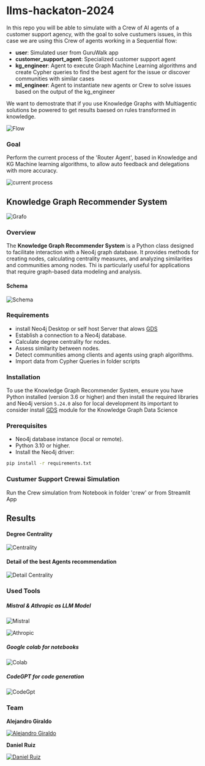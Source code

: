 # llms-hackaton-2024

In this repo you will be able to simulate with a Crew of AI agents of a customer support agency, with the goal to solve custumers issues, in this case we are using this Crew of agents working in a Sequential flow:

- **user**: Simulated user from GuruWalk app  
- **customer_support_agent**: Specialized customer support agent  
- **kg_engineer**: Agent to execute Graph Machine Learning algorithms and create Cypher queries to find the best agent for the issue or discover communities with similar cases  
- **ml_engineer**: Agent to instantiate new agents or Crew to solve issues based on the output of the kg_engineer  


We want to demostrate that if you use Knowledge Graphs with Multiagentic solutions be powered to get results baesed on rules transformed in knowledge.

![Flow](./assets/flow.png)

### Goal

Perform the current process of the 'Router Agent', based in Knowledge and KG Machine learning algorithms, to allow auto feedback and delegations with more accuracy.

![current process](./assets/current.png)


## Knowledge Graph Recommender System

![Grafo](./assets/graph.png)

### Overview
The **Knowledge Graph Recommender System** is a Python class designed to facilitate interaction with a Neo4j graph database. It provides methods for creating nodes, calculating centrality measures, and analyzing similarities and communities among nodes. Thi is particularly useful for applications that require graph-based data modeling and analysis.

#### Schema

![Schema](./assets/schema.png)

### Requirements
- install Neo4j Desktop or self host Server that alows [GDS](https://neo4j.com/docs/graph-data-science/current/algorithms/)
- Establish a connection to a Neo4j database.
- Calculate degree centrality for nodes.
- Assess similarity between nodes.
- Detect communities among clients and agents using graph algorithms.
- Import data from Cypher Queries in folder scripts

### Installation
To use the Knowledge Graph Recommender System, ensure you have Python installed (version 3.6 or higher) and then install the required libraries and Neo4j version `5.24.0` also for local development its important to consider install [GDS](https://neo4j.com/docs/graph-data-science/current/algorithms/) module for the Knowledge Graph Data Science


### Prerequisites
- Neo4j database instance (local or remote).
- Python 3.10 or higher.
- Install the Neo4j driver:

```bash
pip install -r requirements.txt
```

### Custumer Support Crewai Simulation
Run the Crew simulation from Notebook in folder 'crew' or from Streamlit App

## Results
 
#### Degree Centrality

![Centrality](./assets/DegreeCentrality.png)

#### Detail of the best Agents recommendation

![Detail Centrality](./assets/DetailDegree.png)

### Used Tools

##### Mistral & Athropic as LLM Model

![Mistral](./assets/mistral-ai.svg)

![Athropic](./assets/claude.jpg)

##### Google colab for notebooks

![Colab](./assets/colab.png)

##### CodeGPT for code generation

![CodeGpt](./assets/codegpt.png)


### Team

**Alejandro Giraldo**

[![Alejandro Giraldo](https://media.licdn.com/dms/image/v2/C5603AQF_VCpp6yXD-w/profile-displayphoto-shrink_200_200/profile-displayphoto-shrink_200_200/0/1614615633542?e=1735776000&v=beta&t=PUF6Fz3__WqlFeZmq8IA31nf5OANqxO5r3RC8zrEXa8)](https://www.linkedin.com/in/alejandrosin/)


**Daniel Ruiz**

[![Daniel Ruiz](https://media.licdn.com/dms/image/v2/D4D03AQHFSsAbCY8FDQ/profile-displayphoto-shrink_200_200/profile-displayphoto-shrink_200_200/0/1686782759750?e=1735776000&v=beta&t=kyAaiCNHXMN9Tqfplgm8jyMLwbqxjZ2J83_iIl1amvE)](https://www.linkedin.com/in/luisdanielruiz-in/)